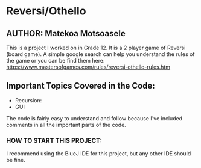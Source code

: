# Reversi/Othello
## AUTHOR: Matekoa Motsoasele
This is a project I worked on in Grade 12. It is a 2 player game of Reversi (board game). A simple google search can help you understand the rules of the game or you can be find them here: https://www.mastersofgames.com/rules/reversi-othello-rules.htm

## Important Topics Covered in the Code:
 - Recursion: 
 - GUI
 
The code is fairly easy to understand and follow because I've included comments in all the important parts of the code.

### HOW TO START THIS PROJECT: 
I recommend using the BlueJ IDE for this project, but any other IDE should be fine.
